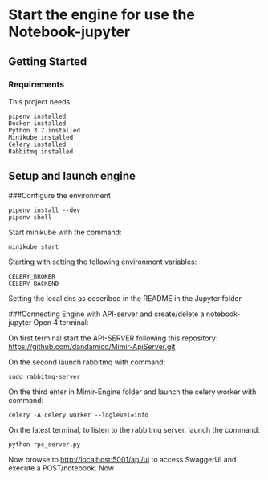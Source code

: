 # Start the engine for use the Notebook-jupyter 

## Getting Started

### Requirements

This project needs:

```
pipenv installed
Docker installed
Python 3.7 installed
Minikube installed
Celery installed
Rabbitmq installed
```

## Setup and launch engine
###Configure the environment

```
pipenv install --dev
pipenv shell
```
Start minikube with the command:
```
minikube start
```
 
Starting with setting the following environment variables:
```
CELERY_BROKER
CELERY_BACKEND
```
Setting the local dns as described in the README in the Jupyter folder

###Connecting Engine with API-server and create/delete a notebook-jupyter
Open 4 terminal:

On first terminal start the API-SERVER following this repository: https://github.com/dandamico/Mimir-ApiServer.git

On the second launch rabbitmq with command:
```
sudo rabbitmq-server
```

On the third  enter in Mimir-Engine folder and launch the celery worker with command:
```
celery -A celery worker --loglevel=info
```

On the latest terminal, to listen to the rabbitmq server, launch the command:
```
python rpc_server.py
```

Now browse to [http://localhost:5001/api/ui](http://localhost:5001/api/ui) to access SwaggerUI and execute a POST/notebook. Now 



